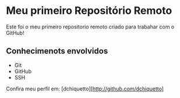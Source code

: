 # Meu primeiro Repositório Remoto
Este foi o meu primeiro repositorio remoto criado para trabahar com o GitHub!

## Conhecimenots envolvidos
- Git
- GitHub
- SSH

Confira meu perfil em: [dchiquetto][http://github.com/dchiquetto]
